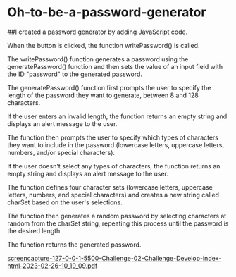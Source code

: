 # Oh-to-be-a-password-generator

##I created a password generator by adding JavaScript code.

When the button is clicked, the function writePassword() is called.

The writePassword() function generates a password using the generatePassword() function and then sets the value of an input field with the ID "password" to the generated password.

The generatePassword() function first prompts the user to specify the length of the password they want to generate, between 8 and 128 characters.

If the user enters an invalid length, the function returns an empty string and displays an alert message to the user.

The function then prompts the user to specify which types of characters they want to include in the password (lowercase letters, uppercase letters, numbers, and/or special characters).

If the user doesn't select any types of characters, the function returns an empty string and displays an alert message to the user.

The function defines four character sets (lowercase letters, uppercase letters, numbers, and special characters) and creates a new string called charSet based on the user's selections.

The function then generates a random password by selecting characters at random from the charSet string, repeating this process until the password is the desired length.

The function returns the generated password.

[screencapture-127-0-0-1-5500-Challenge-02-Challenge-Develop-index-html-2023-02-26-10_19_09.pdf](https://github.com/Tannerfink2000/Oh-to-be-a-password-generator/files/10834400/screencapture-127-0-0-1-5500-Challenge-02-Challenge-Develop-index-html-2023-02-26-10_19_09.pdf)
